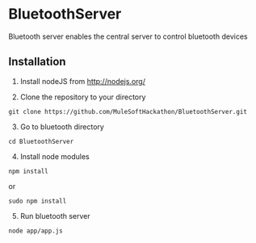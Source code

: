 BluetoothServer
===============
Bluetooth server enables the central server to control bluetooth devices

Installation
------
1. Install nodeJS from http://nodejs.org/

2. Clone the repository to your directory
  ```
  git clone https://github.com/MuleSoftHackathon/BluetoothServer.git
  ```

3. Go to bluetooth directory
  ```
  cd BluetoothServer
  ``` 

4. Install node modules
  ```
  npm install
  ```
  or
  ```
  sudo npm install
  ```
5. Run bluetooth server
  ```  
  node app/app.js
  ```


